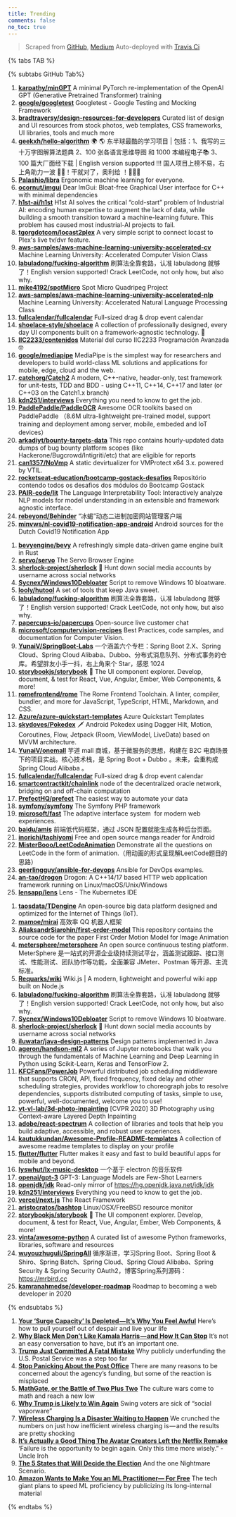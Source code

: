 ```yaml
---
title: Trending
comments: false
no_toc: true
---
```


> Scraped from [GitHub](https://github.com/trending), [Medium](https://medium.com/topic/popular)
Auto-deployed with [Travis Ci](https://travis-ci.org/)

{% tabs TAB %}
<!-- tab GitHub -->
{% subtabs GitHub Tab%}
<!-- tab Daily -->
1. [**karpathy/minGPT**](https://github.com/karpathy/minGPT)
A minimal PyTorch re-implementation of the OpenAI GPT (Generative Pretrained Transformer) training
2. [**google/googletest**](https://github.com/google/googletest)
Googletest - Google Testing and Mocking Framework
3. [**bradtraversy/design-resources-for-developers**](https://github.com/bradtraversy/design-resources-for-developers)
Curated list of design and UI resources from stock photos, web templates, CSS frameworks, UI libraries, tools and much more
4. [**geekxh/hello-algorithm**](https://github.com/geekxh/hello-algorithm)
🌍 🌎 东半球最酷的学习项目 | 包括：1、我写的三十万字图解算法题典 2、100 张各语言思维导图 和 1000 本编程电子📚 3、100 篇大厂面经下载 | English version supported !!! 国人项目上榜不易，右上角助力一波 🚀🚀！干就对了，奥利给 ！💪💪💪
5. [**Palashio/libra**](https://github.com/Palashio/libra)
Ergonomic machine learning for everyone.
6. [**ocornut/imgui**](https://github.com/ocornut/imgui)
Dear ImGui: Bloat-free Graphical User interface for C++ with minimal dependencies
7. [**h1st-ai/h1st**](https://github.com/h1st-ai/h1st)
H1st AI solves the critical “cold-start” problem of Industrial AI: encoding human expertise to augment the lack of data, while building a smooth transition toward a machine-learning future. This problem has caused most industrial-AI projects to fail.
8. [**tgorgdotcom/locast2plex**](https://github.com/tgorgdotcom/locast2plex)
A very simple script to connect locast to Plex's live tv/dvr feature.
9. [**aws-samples/aws-machine-learning-university-accelerated-cv**](https://github.com/aws-samples/aws-machine-learning-university-accelerated-cv)
Machine Learning University: Accelerated Computer Vision Class
10. [**labuladong/fucking-algorithm**](https://github.com/labuladong/fucking-algorithm)
刷算法全靠套路，认准 labuladong 就够了！English version supported! Crack LeetCode, not only how, but also why.
11. [**mike4192/spotMicro**](https://github.com/mike4192/spotMicro)
Spot Micro Quadripeg Project
12. [**aws-samples/aws-machine-learning-university-accelerated-nlp**](https://github.com/aws-samples/aws-machine-learning-university-accelerated-nlp)
Machine Learning University: Accelerated Natural Language Processing Class
13. [**fullcalendar/fullcalendar**](https://github.com/fullcalendar/fullcalendar)
Full-sized drag & drop event calendar
14. [**shoelace-style/shoelace**](https://github.com/shoelace-style/shoelace)
A collection of professionally designed, every day UI components built on a framework-agnostic technology. 🥾
15. [**IIC2233/contenidos**](https://github.com/IIC2233/contenidos)
Material del curso IIC2233 Programación Avanzada 🤓
16. [**google/mediapipe**](https://github.com/google/mediapipe)
MediaPipe is the simplest way for researchers and developers to build world-class ML solutions and applications for mobile, edge, cloud and the web.
17. [**catchorg/Catch2**](https://github.com/catchorg/Catch2)
A modern, C++-native, header-only, test framework for unit-tests, TDD and BDD - using C++11, C++14, C++17 and later (or C++03 on the Catch1.x branch)
18. [**kdn251/interviews**](https://github.com/kdn251/interviews)
Everything you need to know to get the job.
19. [**PaddlePaddle/PaddleOCR**](https://github.com/PaddlePaddle/PaddleOCR)
Awesome OCR toolkits based on PaddlePaddle （8.6M ultra-lightweight pre-trained model, support training and deployment among server, mobile, embeded and IoT devices）
20. [**arkadiyt/bounty-targets-data**](https://github.com/arkadiyt/bounty-targets-data)
This repo contains hourly-updated data dumps of bug bounty platform scopes (like Hackerone/Bugcrowd/Intigriti/etc) that are eligible for reports
21. [**can1357/NoVmp**](https://github.com/can1357/NoVmp)
A static devirtualizer for VMProtect x64 3.x. powered by VTIL.
22. [**rocketseat-education/bootcamp-gostack-desafios**](https://github.com/rocketseat-education/bootcamp-gostack-desafios)
Repositório contendo todos os desafios dos módulos do Bootcamp Gostack
23. [**PAIR-code/lit**](https://github.com/PAIR-code/lit)
The Language Interpretability Tool: Interactively analyze NLP models for model understanding in an extensible and framework agnostic interface.
24. [**rebeyond/Behinder**](https://github.com/rebeyond/Behinder)
“冰蝎”动态二进制加密网站管理客户端
25. [**minvws/nl-covid19-notification-app-android**](https://github.com/minvws/nl-covid19-notification-app-android)
Android sources for the Dutch Covid19 Notification App
<!-- endtab -->
<!-- tab Weekly -->
1. [**bevyengine/bevy**](https://github.com/bevyengine/bevy)
A refreshingly simple data-driven game engine built in Rust
2. [**servo/servo**](https://github.com/servo/servo)
The Servo Browser Engine
3. [**sherlock-project/sherlock**](https://github.com/sherlock-project/sherlock)
🔎 Hunt down social media accounts by username across social networks
4. [**Sycnex/Windows10Debloater**](https://github.com/Sycnex/Windows10Debloater)
Script to remove Windows 10 bloatware.
5. [**looly/hutool**](https://github.com/looly/hutool)
A set of tools that keep Java sweet.
6. [**labuladong/fucking-algorithm**](https://github.com/labuladong/fucking-algorithm)
刷算法全靠套路，认准 labuladong 就够了！English version supported! Crack LeetCode, not only how, but also why.
7. [**papercups-io/papercups**](https://github.com/papercups-io/papercups)
Open-source live customer chat
8. [**microsoft/computervision-recipes**](https://github.com/microsoft/computervision-recipes)
Best Practices, code samples, and documentation for Computer Vision.
9. [**YunaiV/SpringBoot-Labs**](https://github.com/YunaiV/SpringBoot-Labs)
一个涵盖六个专栏：Spring Boot 2.X、Spring Cloud、Spring Cloud Alibaba、Dubbo、分布式消息队列、分布式事务的仓库。希望胖友小手一抖，右上角来个 Star，感恩 1024
10. [**storybookjs/storybook**](https://github.com/storybookjs/storybook)
📓 The UI component explorer. Develop, document, & test for React, Vue, Angular, Ember, Web Components, & more!
11. [**romefrontend/rome**](https://github.com/romefrontend/rome)
The Rome Frontend Toolchain. A linter, compiler, bundler, and more for JavaScript, TypeScript, HTML, Markdown, and CSS.
12. [**Azure/azure-quickstart-templates**](https://github.com/Azure/azure-quickstart-templates)
Azure Quickstart Templates
13. [**skydoves/Pokedex**](https://github.com/skydoves/Pokedex)
🗡️ Android Pokedex using Dagger Hilt, Motion, Coroutines, Flow, Jetpack (Room, ViewModel, LiveData) based on MVVM architecture.
14. [**YunaiV/onemall**](https://github.com/YunaiV/onemall)
芋道 mall 商城，基于微服务的思想，构建在 B2C 电商场景下的项目实战。核心技术栈，是 Spring Boot + Dubbo 。未来，会重构成 Spring Cloud Alibaba 。
15. [**fullcalendar/fullcalendar**](https://github.com/fullcalendar/fullcalendar)
Full-sized drag & drop event calendar
16. [**smartcontractkit/chainlink**](https://github.com/smartcontractkit/chainlink)
node of the decentralized oracle network, bridging on and off-chain computation
17. [**PrefectHQ/prefect**](https://github.com/PrefectHQ/prefect)
The easiest way to automate your data
18. [**symfony/symfony**](https://github.com/symfony/symfony)
The Symfony PHP framework
19. [**microsoft/fast**](https://github.com/microsoft/fast)
The adaptive interface system  for modern web experiences.
20. [**baidu/amis**](https://github.com/baidu/amis)
前端低代码框架，通过 JSON 配置就能生成各种后台页面。
21. [**inorichi/tachiyomi**](https://github.com/inorichi/tachiyomi)
Free and open source manga reader for Android
22. [**MisterBooo/LeetCodeAnimation**](https://github.com/MisterBooo/LeetCodeAnimation)
Demonstrate all the questions on LeetCode in the form of animation.（用动画的形式呈现解LeetCode题目的思路）
23. [**geerlingguy/ansible-for-devops**](https://github.com/geerlingguy/ansible-for-devops)
Ansible for DevOps examples.
24. [**an-tao/drogon**](https://github.com/an-tao/drogon)
Drogon: A C++14/17 based HTTP web application framework running on Linux/macOS/Unix/Windows
25. [**lensapp/lens**](https://github.com/lensapp/lens)
Lens - The Kubernetes IDE
<!-- endtab -->
<!-- tab Monthly -->
1. [**taosdata/TDengine**](https://github.com/taosdata/TDengine)
An open-source big data platform designed and optimized for the Internet of Things (IoT).
2. [**mamoe/mirai**](https://github.com/mamoe/mirai)
高效率 QQ 机器人框架
3. [**AliaksandrSiarohin/first-order-model**](https://github.com/AliaksandrSiarohin/first-order-model)
This repository contains the source code for the paper First Order Motion Model for Image Animation
4. [**metersphere/metersphere**](https://github.com/metersphere/metersphere)
An open source continuous testing platform. MeterSphere 是一站式的开源企业级持续测试平台，涵盖测试跟踪、接口测试、性能测试、团队协作等功能，全面兼容 JMeter、Postman 等开源、主流标准。
5. [**Requarks/wiki**](https://github.com/Requarks/wiki)
Wiki.js | A modern, lightweight and powerful wiki app built on Node.js
6. [**labuladong/fucking-algorithm**](https://github.com/labuladong/fucking-algorithm)
刷算法全靠套路，认准 labuladong 就够了！English version supported! Crack LeetCode, not only how, but also why.
7. [**Sycnex/Windows10Debloater**](https://github.com/Sycnex/Windows10Debloater)
Script to remove Windows 10 bloatware.
8. [**sherlock-project/sherlock**](https://github.com/sherlock-project/sherlock)
🔎 Hunt down social media accounts by username across social networks
9. [**iluwatar/java-design-patterns**](https://github.com/iluwatar/java-design-patterns)
Design patterns implemented in Java
10. [**ageron/handson-ml2**](https://github.com/ageron/handson-ml2)
A series of Jupyter notebooks that walk you through the fundamentals of Machine Learning and Deep Learning in Python using Scikit-Learn, Keras and TensorFlow 2.
11. [**KFCFans/PowerJob**](https://github.com/KFCFans/PowerJob)
Powerful distributed job scheduling middleware that supports CRON, API, fixed frequency, fixed delay and other scheduling strategies, provides workflow to choreograph jobs to resolve dependencies, supports distributed computing of tasks, simple to use, powerful, well-documented, welcome you to use!
12. [**vt-vl-lab/3d-photo-inpainting**](https://github.com/vt-vl-lab/3d-photo-inpainting)
[CVPR 2020] 3D Photography using Context-aware Layered Depth Inpainting
13. [**adobe/react-spectrum**](https://github.com/adobe/react-spectrum)
A collection of libraries and tools that help you build adaptive, accessible, and robust user experiences.
14. [**kautukkundan/Awesome-Profile-README-templates**](https://github.com/kautukkundan/Awesome-Profile-README-templates)
A collection of awesome readme templates to display on your profile
15. [**flutter/flutter**](https://github.com/flutter/flutter)
Flutter makes it easy and fast to build beautiful apps for mobile and beyond.
16. [**lyswhut/lx-music-desktop**](https://github.com/lyswhut/lx-music-desktop)
一个基于 electron 的音乐软件
17. [**openai/gpt-3**](https://github.com/openai/gpt-3)
GPT-3: Language Models are Few-Shot Learners
18. [**openjdk/jdk**](https://github.com/openjdk/jdk)
Read-only mirror of https://hg.openjdk.java.net/jdk/jdk
19. [**kdn251/interviews**](https://github.com/kdn251/interviews)
Everything you need to know to get the job.
20. [**vercel/next.js**](https://github.com/vercel/next.js)
The React Framework
21. [**aristocratos/bashtop**](https://github.com/aristocratos/bashtop)
Linux/OSX/FreeBSD resource monitor
22. [**storybookjs/storybook**](https://github.com/storybookjs/storybook)
📓 The UI component explorer. Develop, document, & test for React, Vue, Angular, Ember, Web Components, & more!
23. [**vinta/awesome-python**](https://github.com/vinta/awesome-python)
A curated list of awesome Python frameworks, libraries, software and resources
24. [**wuyouzhuguli/SpringAll**](https://github.com/wuyouzhuguli/SpringAll)
循序渐进，学习Spring Boot、Spring Boot & Shiro、Spring Batch、Spring Cloud、Spring Cloud Alibaba、Spring Security & Spring Security OAuth2，博客Spring系列源码：https://mrbird.cc
25. [**kamranahmedse/developer-roadmap**](https://github.com/kamranahmedse/developer-roadmap)
Roadmap to becoming a web developer in 2020
<!-- endtab -->
{% endsubtabs %}
<!-- endtab -->
<!-- tab Medium -->
1. [**Your ‘Surge Capacity’ Is Depleted — It’s Why You Feel Awful**](https://elemental.medium.com/your-surge-capacity-is-depleted-it-s-why-you-feel-awful-de285d542f4c?source=topic_page---------------------------20)
Here’s how to pull yourself out of despair and live your life
2. [**Why Black Men Don’t Like Kamala Harris — and How It Can Stop**](https://level.medium.com/why-black-men-dont-like-kamala-harris-and-how-it-can-stop-4d0b34a5415c?source=topic_page---------0------------------1)
It’s not an easy conversation to have, but it’s an important one.
3. [**Trump Just Committed A Fatal Mistake**](https://medium.com/discourse/trump-just-committed-a-fatal-mistake-842448693292?source=topic_page---------1------------------1)
Why publicly underfunding the U.S. Postal  Service was a step too far
4. [**Stop Panicking About the Post Office**](https://gen.medium.com/stop-panicking-about-the-post-office-8bcd689b9601?source=topic_page---------2------------------1)
There are many reasons to be concerned about the agency’s funding, but some of the reaction is misplaced
5. [**MathGate, or the Battle of Two Plus Two**](https://arcdigital.media/mathgate-or-the-battle-of-two-plus-two-ed4af5f32933?source=topic_page---------4------------------1)
The culture wars come to math and reach a new low
6. [**Why Trump is Likely to Win Again**](https://blog.usejournal.com/why-trump-is-likely-to-win-again-23e56ccff95b?source=topic_page---------5------------------1)
Swing voters are sick of “social vaporware”
7. [**Wireless Charging Is a Disaster Waiting to Happen**](https://onezero.medium.com/wireless-charging-is-a-disaster-waiting-to-happen-48afdde70ed9?source=topic_page---------6------------------1)
We crunched the numbers on just how inefficient wireless charging is — and the results are pretty shocking
8. [**It’s Actually a Good Thing The Avatar Creators Left the Netflix Remake**](https://medium.com/cinemania/its-actually-a-good-thing-the-avatar-creators-left-the-netflix-remake-c2dbdfe740ba?source=topic_page---------7------------------1)
‘Failure is the opportunity to begin again. Only this time more wisely.” -Uncle Iroh
9. [**The 5 States that Will Decide the Election**](https://medium.com/40fathoms/the-5-states-that-will-decide-the-election-3d73bbc6c67e?source=topic_page---------8------------------1)
And the one Nightmare Scenario.
10. [**Amazon Wants to Make You an ML Practitioner— For Free**](https://towardsdatascience.com/amazon-wants-to-make-you-an-ml-practitioner-for-free-552c46cea9ba?source=topic_page---------9------------------1)
The tech giant plans to speed ML proficiency by publicizing its long-internal material
<!-- endtab -->
{% endtabs %}
